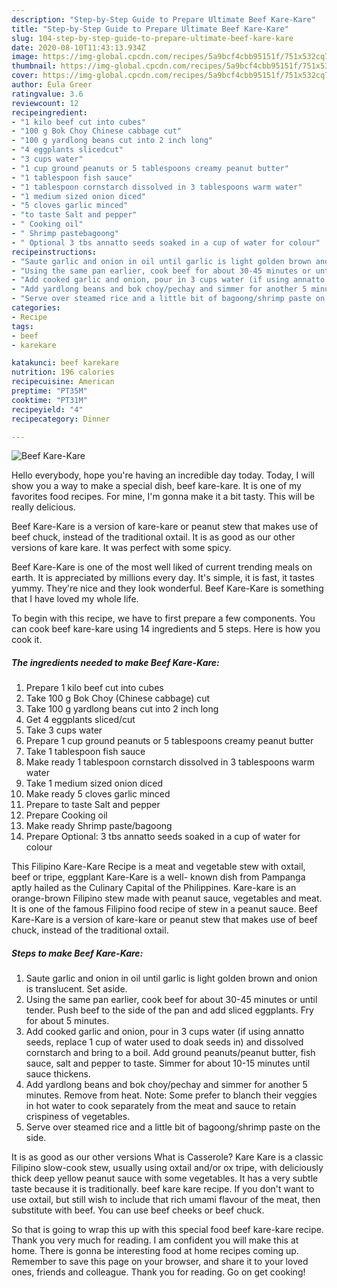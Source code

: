 ```yaml
---
description: "Step-by-Step Guide to Prepare Ultimate Beef Kare-Kare"
title: "Step-by-Step Guide to Prepare Ultimate Beef Kare-Kare"
slug: 104-step-by-step-guide-to-prepare-ultimate-beef-kare-kare
date: 2020-08-10T11:43:13.934Z
image: https://img-global.cpcdn.com/recipes/5a9bcf4cbb95151f/751x532cq70/beef-kare-kare-recipe-main-photo.jpg
thumbnail: https://img-global.cpcdn.com/recipes/5a9bcf4cbb95151f/751x532cq70/beef-kare-kare-recipe-main-photo.jpg
cover: https://img-global.cpcdn.com/recipes/5a9bcf4cbb95151f/751x532cq70/beef-kare-kare-recipe-main-photo.jpg
author: Eula Greer
ratingvalue: 3.6
reviewcount: 12
recipeingredient:
- "1 kilo beef cut into cubes"
- "100 g Bok Choy Chinese cabbage cut"
- "100 g yardlong beans cut into 2 inch long"
- "4 eggplants slicedcut"
- "3 cups water"
- "1 cup ground peanuts or 5 tablespoons creamy peanut butter"
- "1 tablespoon fish sauce"
- "1 tablespoon cornstarch dissolved in 3 tablespoons warm water"
- "1 medium sized onion diced"
- "5 cloves garlic minced"
- "to taste Salt and pepper"
- " Cooking oil"
- " Shrimp pastebagoong"
- " Optional 3 tbs annatto seeds soaked in a cup of water for colour"
recipeinstructions:
- "Saute garlic and onion in oil until garlic is light golden brown and onion is translucent. Set aside."
- "Using the same pan earlier, cook beef for about 30-45 minutes or until tender. Push beef to the side of the pan and add sliced eggplants. Fry for about 5 minutes."
- "Add cooked garlic and onion, pour in 3 cups water (if using annatto seeds, replace 1 cup of water used to doak seeds in) and dissolved cornstarch and bring to a boil. Add ground peanuts/peanut butter, fish sauce, salt and pepper to taste. Simmer for about 10-15 minutes until sauce thickens."
- "Add yardlong beans and bok choy/pechay and simmer for another 5 minutes. Remove from heat. Note: Some prefer to blanch their veggies in hot water to cook separately from the meat and sauce to retain crispiness of vegetables."
- "Serve over steamed rice and a little bit of bagoong/shrimp paste on the side."
categories:
- Recipe
tags:
- beef
- karekare

katakunci: beef karekare 
nutrition: 196 calories
recipecuisine: American
preptime: "PT35M"
cooktime: "PT31M"
recipeyield: "4"
recipecategory: Dinner

---
```



![Beef Kare-Kare](https://img-global.cpcdn.com/recipes/5a9bcf4cbb95151f/751x532cq70/beef-kare-kare-recipe-main-photo.jpg)

Hello everybody, hope you're having an incredible day today. Today, I will show you a way to make a special dish, beef kare-kare. It is one of my favorites food recipes. For mine, I'm gonna make it a bit tasty. This will be really delicious.

Beef Kare-Kare is a version of kare-kare or peanut stew that makes use of beef chuck, instead of the traditional oxtail. It is as good as our other versions of kare kare. It was perfect with some spicy.

Beef Kare-Kare is one of the most well liked of current trending meals on earth. It is appreciated by millions every day. It's simple, it is fast, it tastes yummy. They're nice and they look wonderful. Beef Kare-Kare is something that I have loved my whole life.


To begin with this recipe, we have to first prepare a few components. You can cook beef kare-kare using 14 ingredients and 5 steps. Here is how you cook it.

<!--inarticleads1-->

##### The ingredients needed to make Beef Kare-Kare:

1. Prepare 1 kilo beef cut into cubes
1. Take 100 g Bok Choy (Chinese cabbage) cut
1. Take 100 g yardlong beans cut into 2 inch long
1. Get 4 eggplants sliced/cut
1. Take 3 cups water
1. Prepare 1 cup ground peanuts or 5 tablespoons creamy peanut butter
1. Take 1 tablespoon fish sauce
1. Make ready 1 tablespoon cornstarch dissolved in 3 tablespoons warm water
1. Take 1 medium sized onion diced
1. Make ready 5 cloves garlic minced
1. Prepare to taste Salt and pepper
1. Prepare  Cooking oil
1. Make ready  Shrimp paste/bagoong
1. Prepare  Optional: 3 tbs annatto seeds soaked in a cup of water for colour


This Filipino Kare-Kare Recipe is a meat and vegetable stew with oxtail, beef or tripe, eggplant Kare-Kare is a well- known dish from Pampanga aptly hailed as the Culinary Capital of the Philippines. Kare-kare is an orange-brown Filipino stew made with peanut sauce, vegetables and meat. It is one of the famous Filipino food recipe of stew in a peanut sauce. Beef Kare-Kare is a version of kare-kare or peanut stew that makes use of beef chuck, instead of the traditional oxtail. 

<!--inarticleads2-->

##### Steps to make Beef Kare-Kare:

1. Saute garlic and onion in oil until garlic is light golden brown and onion is translucent. Set aside.
1. Using the same pan earlier, cook beef for about 30-45 minutes or until tender. Push beef to the side of the pan and add sliced eggplants. Fry for about 5 minutes.
1. Add cooked garlic and onion, pour in 3 cups water (if using annatto seeds, replace 1 cup of water used to doak seeds in) and dissolved cornstarch and bring to a boil. Add ground peanuts/peanut butter, fish sauce, salt and pepper to taste. Simmer for about 10-15 minutes until sauce thickens.
1. Add yardlong beans and bok choy/pechay and simmer for another 5 minutes. Remove from heat. Note: Some prefer to blanch their veggies in hot water to cook separately from the meat and sauce to retain crispiness of vegetables.
1. Serve over steamed rice and a little bit of bagoong/shrimp paste on the side.


It is as good as our other versions What is Casserole? Kare Kare is a classic Filipino slow-cook stew, usually using oxtail and/or ox tripe, with deliciously thick deep yellow peanut sauce with some vegetables. It has a very subtle taste because it is traditionally. beef kare kare recipe. If you don&#39;t want to use oxtail, but still wish to include that rich umami flavour of the meat, then substitute with beef. You can use beef cheeks or beef chuck. 

So that is going to wrap this up with this special food beef kare-kare recipe. Thank you very much for reading. I am confident you will make this at home. There is gonna be interesting food at home recipes coming up. Remember to save this page on your browser, and share it to your loved ones, friends and colleague. Thank you for reading. Go on get cooking!
